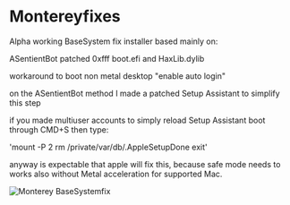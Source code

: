 # Montereyfixes

Alpha working BaseSystem fix installer based mainly on:

ASentientBot patched 0xfff boot.efi and HaxLib.dylib

workaround to boot non metal desktop "enable auto login"

on the ASentientBot method I made a patched Setup Assistant to simplify this step

if you made multiuser accounts to simply reload Setup Assistant boot through CMD+S then type:

'mount -P 2
rm /private/var/db/.AppleSetupDone
exit'

anyway is expectable that apple will fix this, because safe mode needs to works also without Metal acceleration for supported Mac.

![Monterey BaseSystemfix](https://user-images.githubusercontent.com/63143548/122189199-025a8a80-ce91-11eb-90c7-26d757bff18c.jpeg)
